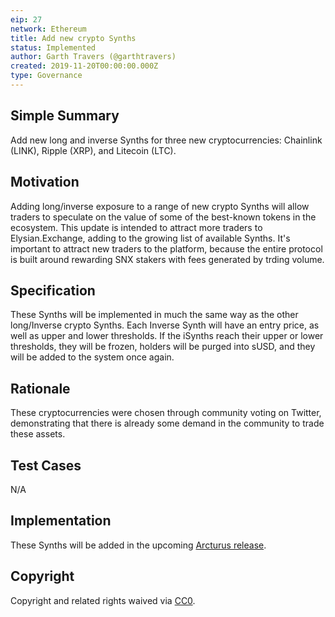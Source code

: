 ```yaml
---
eip: 27
network: Ethereum
title: Add new crypto Synths
status: Implemented
author: Garth Travers (@garthtravers)
created: 2019-11-20T00:00:00.000Z
type: Governance
---
```


<!--You can leave these HTML comments in your merged EIP and delete the visible duplicate text guides, they will not appear and may be helpful to refer to if you edit it again. This is the suggested template for new EIPs. Note that an EIP number will be assigned by an editor. When opening a pull request to submit your EIP, please use an abbreviated title in the filename, `eip-draft_title_abbrev.md`. The title should be 44 characters or less.-->

## Simple Summary

<!--"If you can't explain it simply, you don't understand it well enough." Provide a simplified and layman-accessible explanation of the EIP.-->

Add new long and inverse Synths for three new cryptocurrencies: Chainlink (LINK), Ripple (XRP), and Litecoin (LTC).

## Motivation

<!--The motivation is critical for EIPs that want to change Elysian. It should clearly explain why the existing protocol specification is inadequate to address the problem that the EIP solves. EIP submissions without sufficient motivation may be rejected outright.-->

Adding long/inverse exposure to a range of new crypto Synths will allow traders to speculate on the value of some of the best-known tokens in the ecosystem. This update is intended to attract more traders to Elysian.Exchange, adding to the growing list of available Synths. It's important to attract new traders to the platform, because the entire protocol is built around rewarding SNX stakers with fees generated by trding volume. 

## Specification

<!--The technical specification should describe the syntax and semantics of any new feature.-->

These Synths will be implemented in much the same way as the other long/Inverse crypto Synths. Each Inverse Synth will have an entry price, as well as upper and lower thresholds. If the iSynths reach their upper or lower thresholds, they will be frozen, holders will be purged into sUSD, and they will be added to the system once again. 

## Rationale

<!--The rationale fleshes out the specification by describing what motivated the design and why particular design decisions were made. It should describe alternate designs that were considered and related work, e.g. how the feature is supported in other languages. The rationale may also provide evidence of consensus within the community, and should discuss important objections or concerns raised during discussion.-->

These cryptocurrencies were chosen through community voting on Twitter, demonstrating that there is already some demand in the community to trade these assets. 

## Test Cases

<!--Test cases for an implementation are mandatory for EIPs but can be included with the implementation..-->

N/A

## Implementation

<!--The implementations must be completed before any EIP is given status "Implemented", but it need not be completed before the EIP is "Approved". While there is merit to the approach of reaching consensus on the specification and rationale before writing code, the principle of "rough consensus and running code" is still useful when it comes to resolving many discussions of API details.-->

These Synths will be added in the upcoming [Arcturus release](https://blog.elysian.finance/the-arcturus-release/). 

## Copyright

Copyright and related rights waived via [CC0](https://creativecommons.org/publicdomain/zero/1.0/).